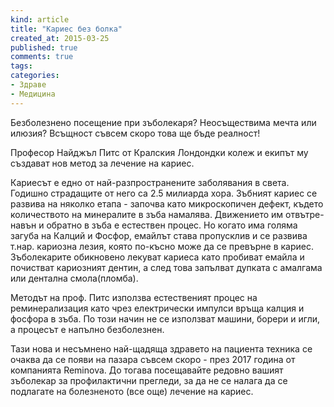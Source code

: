 ```yaml
---
kind: article
title: "Кариес без болка"
created_at: 2015-03-25
published: true
comments: true
tags:
categories:
- Здраве
- Медицина
--- 
```

Безболезнено посещение при зъболекаря? Неосъществима мечта или илюзия? Всъщност съвсем скоро това ще бъде реалност!

Професор Найджъл Питс от Кралския Лондондки колеж и екипът му създават нов метод за лечение на кариес.

Кариесът е едно от най-разпространените заболявания в света. Годишно страдащите от него са 2.5 милиарда хора. Зъбният кариес се развива на няколко етапа - започва като микроскопичен дефект, където количеството на минералите в зъба намалява. Движението им отвътре-навън и обратно в зъба е естествен процес. Но когато има голяма загуба на Калций и Фосфор, емайлът става пропусклив и се развива т.нар. кариозна лезия, която по-късно може да се превърне в кариес. Зъболекарите обикновено лекуват кариеса като пробиват емайла и почистват кариозният дентин, а след това запълват дупката с амалгама или дентална смола(пломба).

Методът на проф. Питс използва естественият процес на реминерализация като чрез електрически импулси връща калция и фосфора в зъба. По този начин не се използват машини, борери и игли, а процесът е напълно безболезнен.

Тази нова и несъмнено най-щадяща здравето на пациента техника се очаква да се появи на пазара съвсем скоро - през 2017 година от компанията Reminova. До тогава посещавайте редовно вашият зъболекар за профилактични прегледи, за да не се налага да се подлагате на болезненото (все още) лечение на кариес.